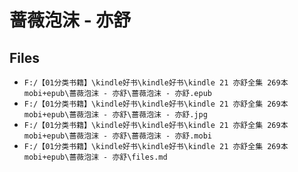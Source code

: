 # 蔷薇泡沫 - 亦舒

## Files

- `F:/【01分类书籍】\kindle好书\kindle好书\kindle 21 亦舒全集 269本 mobi+epub\蔷薇泡沫 - 亦舒\蔷薇泡沫 - 亦舒.epub`
- `F:/【01分类书籍】\kindle好书\kindle好书\kindle 21 亦舒全集 269本 mobi+epub\蔷薇泡沫 - 亦舒\蔷薇泡沫 - 亦舒.jpg`
- `F:/【01分类书籍】\kindle好书\kindle好书\kindle 21 亦舒全集 269本 mobi+epub\蔷薇泡沫 - 亦舒\蔷薇泡沫 - 亦舒.mobi`
- `F:/【01分类书籍】\kindle好书\kindle好书\kindle 21 亦舒全集 269本 mobi+epub\蔷薇泡沫 - 亦舒\files.md`

